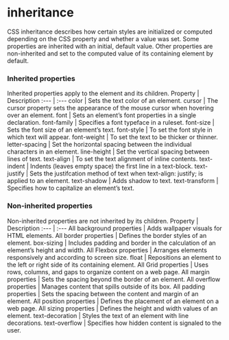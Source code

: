 # inheritance
CSS inheritance describes how certain styles are initialized or computed depending on the CSS property and whether a value was set. Some properties are inherited with an initial, default value. Other properties are non-inherited and set to the computed value of its containing element by default.

### Inherited properties
Inherited properties apply to the element and its children.
Property |	Description
:--- | :---
color |	Sets the text color of an element.
cursor |		The cursor property sets the appearance of the mouse cursor when hovering over an element.
font |		Sets an element’s font properties in a single declaration.
font-family |		Specifies a font typeface in a ruleset.
font-size |		Sets the font size of an element’s text.
font-style |		To set the font style in which text will appear.
font-weight |		To set the text to be thicker or thinner.
letter-spacing |		Set the horizontal spacing between the individual characters in an element.
line-height |		Set the vertical spacing between lines of text.
text-align |		To set the text alignment of inline contents.
text-indent |		Indents (leaves empty space) the first line in a text-block.
text-justify |		Sets the justifcation method of text when text-align: justify; is applied to an element.
text-shadow |		Adds shadow to text.
text-transform |		Specifies how to capitalize an element’s text.

### Non-inherited properties
Non-inherited properties are not inherited by its children.
Property |	Description
:--- | :---
All background properties |	Adds wallpaper visuals for HTML elements.
All border properties |	Defines the border styles of an element.
box-sizing |	Includes padding and border in the calculation of an element’s height and width.
All Flexbox properties |	Arranges elements responsively and according to screen size.
float |	Repositions an element to the left or right side of its containing element.
All Grid properties |	Uses rows, columns, and gaps to organize content on a web page.
All margin properties |	Sets the spacing beyond the border of an element.
All overflow properties |	Manages content that spills outside of its box.
All padding properties |	Sets the spacing between the content and margin of an element.
All position properties |	Defines the placement of an element on a web page.
All sizing properties |	Defines the height and width values of an element.
text-decoration |	Styles the text of an element with line decorations.
text-overflow |	Specifies how hidden content is signaled to the user.

